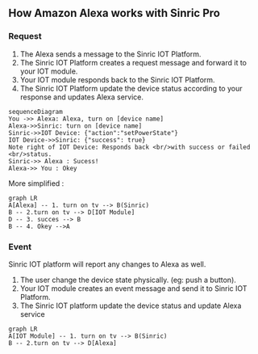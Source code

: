 ## How Amazon Alexa works with Sinric Pro

### Request
1.  The Alexa sends a message to the Sinric IOT Platform.
2.  The Sinric IOT Platform creates a request message and forward it to your IOT module.
3. Your IOT module responds back to the Sinric IOT Platform.
4. The Sinric IOT Platform update the device status according to your response and updates Alexa service.

```mermaid
sequenceDiagram
You ->> Alexa: Alexa, turn on [device name]
Alexa->>Sinric: turn on [device name]
Sinric->>IOT Device: {"action":"setPowerState"}
IOT Device->>Sinric: {"success": true}
Note right of IOT Device: Responds back <br/>with success or failed <br/>status.
Sinric->> Alexa : Sucess!
Alexa->> You : Okey
```

More simplified :

```mermaid
graph LR
A[Alexa] -- 1. turn on tv --> B(Sinric)
B -- 2.turn on tv --> D[IOT Module]
D -- 3. succes --> B
B -- 4. Okey -->A
```

### Event

Sinric IOT platform will report any changes to Alexa as well. 

1.  The user change the device state physically. (eg: push a button).
2.  Your IOT module creates an event message and send it to Sinric IOT Platform.
3.  The Sinric IOT platform update the device status and update Alexa service

```mermaid
graph LR
A[IOT Module] -- 1. turn on tv --> B(Sinric)
B -- 2.turn on tv --> D[Alexa]
```

<!--stackedit_data:
eyJoaXN0b3J5IjpbLTEyNzA2NTU3MjVdfQ==
-->